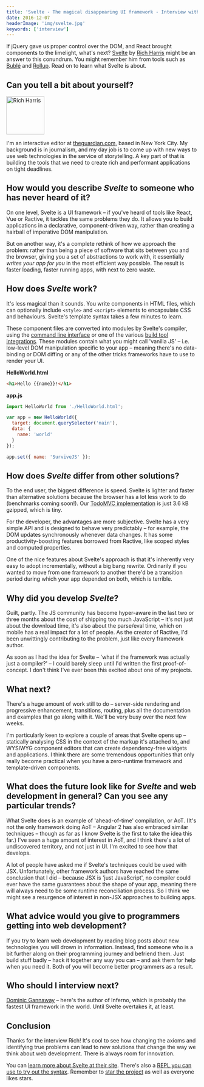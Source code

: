 ```yaml
---
title: 'Svelte - The magical disappearing UI framework - Interview with Rich Harris'
date: 2016-12-07
headerImage: 'img/svelte.jpg'
keywords: ['interview']
---
```


If jQuery gave us proper control over the DOM, and React brought components to the limelight, what's next? [Svelte](https://svelte.technology/) by [Rich Harris](https://twitter.com/Rich_Harris) might be an answer to this conundrum. You might remember him from tools such as [Bublé](https://buble.surge.sh) and [Rollup](http://rollupjs.org). Read on to learn what Svelte is about.

## Can you tell a bit about yourself?

<p>
<span class="author">
  <img src="https://www.gravatar.com/avatar/329f9d32fe20b186838ee237d3eb2d43?s=200" alt="Rich Harris" class="author" width="100" height="100" />
</span>

I'm an interactive editor at [theguardian.com](https://theguardian.com), based in New York City. My background is in journalism, and my day job is to come up with new ways to use web technologies in the service of storytelling. A key part of that is building the tools that we need to create rich and performant applications on tight deadlines.
</p>

## How would you describe *Svelte* to someone who has never heard of it?

On one level, Svelte is a UI framework – if you've heard of tools like React, Vue or Ractive, it tackles the same problems they do. It allows you to build applications in a declarative, component-driven way, rather than creating a hairball of imperative DOM manipulation.

But on another way, it's a complete rethink of how we approach the problem: rather than being a piece of software that sits between you and the browser, giving you a set of abstractions to work with, it essentially *writes your app for you* in the most efficient way possible. The result is faster loading, faster running apps, with next to zero waste.

## How does *Svelte* work?

It's less magical than it sounds. You write components in HTML files, which can optionally include `<style>` and `<script>` elements to encapsulate CSS and behaviours. Svelte's template syntax takes a few minutes to learn.

These component files are converted into modules by Svelte's compiler, using the [command line interface](https://github.com/sveltejs/svelte-cli) or one of the various [build tool integrations](https://github.com/sveltejs/svelte/#svelte). These modules contain what you might call 'vanilla JS' – i.e. low-level DOM manipulation specific to your app – meaning there's no data-binding or DOM diffing or any of the other tricks frameworks have to use to render your UI.

**HelloWorld.html**

```html
<h1>Hello {{name}}!</h1>
```

**app.js**

```js
import HelloWorld from './HelloWorld.html';

var app = new HelloWorld({
  target: document.querySelector('main'),
  data: {
    name: 'world'
  }
});

app.set({ name: 'SurviveJS' });
```

## How does *Svelte* differ from other solutions?

To the end user, the biggest difference is speed. Svelte is lighter and faster than alternative solutions because the browser has a lot less work to do (benchmarks coming soon!). Our [TodoMVC implementation](https://svelte-todomvc.surge.sh/) is just 3.6 kB gzipped, which is tiny.

For the developer, the advantages are more subjective. Svelte has a very simple API and is designed to behave very predictably – for example, the DOM updates synchronously whenever data changes. It has some productivity-boosting features borrowed from Ractive, like scoped styles and computed properties.

One of the nice features about Svelte's approach is that it's inherently very easy to adopt incrementally, without a big bang rewrite. Ordinarily if you wanted to move from one framework to another there'd be a transition period during which your app depended on both, which is terrible.

## Why did you develop *Svelte*?

Guilt, partly. The JS community has become hyper-aware in the last two or three months about the cost of shipping too much JavaScript – it's not just about the download time, it's also about the parse/eval time, which on mobile has a real impact for a lot of people. As the creator of Ractive, I'd been unwittingly contributing to the problem, just like every framework author.

As soon as I had the idea for Svelte – 'what if the framework was actually just a compiler?' – I could barely sleep until I'd written the first proof-of-concept. I don't think I've ever been this excited about one of my projects.

## What next?

There's a huge amount of work still to do – server-side rendering and progressive enhancement, transitions, routing, plus all the documentation and examples that go along with it. We'll be very busy over the next few weeks.

I'm particularly keen to explore a couple of areas that Svelte opens up – statically analysing CSS in the context of the markup it's attached to, and WYSIWYG component editors that can create dependency-free widgets and applications. I think there are some tremendous opportunities that only really become practical when you have a zero-runtime framework and template-driven components.

## What does the future look like for *Svelte* and web development in general? Can you see any particular trends?

What Svelte does is an example of 'ahead-of-time' compilation, or AoT. (It's not the only framework doing AoT – Angular 2 has also embraced similar techniques – though as far as I know Svelte is the first to take the idea this far.) I've seen a huge amount of interest in AoT, and I think there's a lot of undiscovered territory, and not just in UI. I'm excited to see how that develops.

A lot of people have asked me if Svelte's techniques could be used with JSX. Unfortunately, other framework authors have reached the same conclusion that I did – because JSX is 'just JavaScript', no compiler could ever have the same guarantees about the shape of your app, meaning there will always need to be some runtime reconciliation process. So I think we might see a resurgence of interest in non-JSX approaches to building apps.

## What advice would you give to programmers getting into web development?

If you try to learn web development by reading blog posts about new technologies you will drown in information. Instead, find someone who is a bit further along on their programming journey and befriend them. Just build stuff badly – hack it together any way you can – and ask them for help when you need it. Both of you will become better programmers as a result.

## Who should I interview next?

[Dominic Gannaway](https://twitter.com/trueadm) – here's the author of Inferno, which is probably the fastest UI framework in the world. Until Svelte overtakes it, at least.

## Conclusion

Thanks for the interview Rich! It's cool to see how changing the axioms and identifying true problems can lead to new solutions that change the way we think about web development. There is always room for innovation.

You can [learn more about Svelte at their site](https://svelte.technology/). There's also a [REPL you can use to try out the syntax](https://svelte.technology/repl/). Remember to [star the project](https://github.com/sveltejs/svelte) as well as everyone likes stars.
